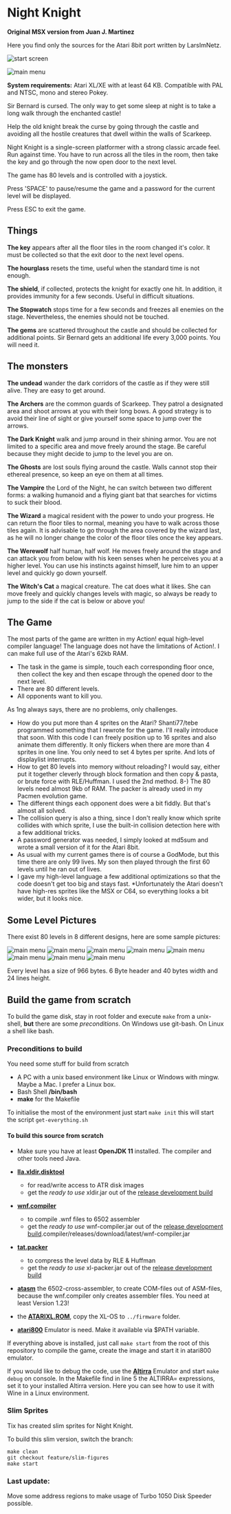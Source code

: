 # Night Knight

**Original MSX version from Juan J. Martinez**

Here you find only the sources for the Atari 8bit port written by LarsImNetz.


![start screen](atari001-approve.png "Program starts with approval message")

![main menu](atari001-main-menu.png "Program main menu")

**System requirements:** Atari XL/XE with at least 64 KB. Compatible with PAL and NTSC, mono and stereo Pokey.

Sir Bernard is cursed. The only way to get some sleep at night is to take a long walk through the enchanted castle!

Help the old knight break the curse by going through the castle and avoiding all the hostile creatures that dwell within the walls of Scarkeep.

Night Knight is a single-screen platformer with a strong classic arcade feel. Run against time. You have to run across all the tiles in the room, then take the key and go through the now open door to the next level.

The game has 80 levels and is controlled with a joystick.

Press 'SPACE' to pause/resume the game and a password for the current level will be displayed.

Press ESC to exit the game.

## Things

**The key** appears after all the floor tiles in the room changed it's color. It must be collected so that the exit door to the next level opens.

**The hourglass** resets the time, useful when the standard time is not enough.

**The shield**, if collected, protects the knight for exactly one hit. In addition, it provides immunity for a few seconds. Useful in difficult situations.

**The Stopwatch** stops time for a few seconds and freezes all enemies on the stage. Nevertheless, the enemies should not be touched.

**The gems** are scattered throughout the castle and should be collected for additional points. Sir Bernard gets an additional life every 3,000 points. You will need it.

## The monsters

**The undead** wander the dark corridors of the castle as if they were still alive. They are easy to get around.

**The Archers** are the common guards of Scarkeep. They patrol a designated area and shoot arrows at you with their long bows. A good strategy is to avoid their line of sight or give yourself some space to jump over the arrows.

**The Dark Knight** walk and jump around in their shining armor. You are not limited to a specific area and move freely around the stage. Be careful because they might decide to jump to the level you are on.

**The Ghosts** are lost souls flying around the castle. Walls cannot stop their ethereal presence, so keep an eye on them at all times.

**The Vampire** the Lord of the Night, he can switch between two different forms: a walking humanoid and a flying giant bat that searches for victims to suck their blood.

**The Wizard** a magical resident with the power to undo your progress. He can return the floor tiles to normal, meaning you have to walk across those tiles again. It is advisable to go through the area covered by the wizard last, as he will no longer change the color of the floor tiles once the key appears.

**The Werewolf** half human, half wolf. He moves freely around the stage and can attack you from below with his keen senses when he perceives you at a higher level. You can use his instincts against himself, lure him to an upper level and quickly go down yourself.

**The Witch's Cat** a magical creature. The cat does what it likes. She can move freely and quickly changes levels with magic, so always be ready to jump to the side if the cat is below or above you!

## The Game

The most parts of the game are written in my Action! equal high-level compiler language! The language does not have the limitations of Action!. I can make full use of the Atari's 62kb RAM.

* The task in the game is simple, touch each corresponding floor once, then collect the key and then escape through the opened door to the next level.
* There are 80 different levels.
* All opponents want to kill you.

As 1ng always says, there are no problems, only challenges.
* How do you put more than 4 sprites on the Atari? Shanti77/tebe programmed something that I rewrote for the game. I'll really introduce that soon. With this code I can freely position up to 16 sprites and also animate them differently. It only flickers when there are more than 4 sprites in one line. You only need to set 4 bytes per sprite. And lots of displaylist interrupts.
* How to get 80 levels into memory without reloading? I would say, either put it together cleverly through block formation and then copy & pasta, or brute force with RLE/Huffman. I used the 2nd method. 8-) The 80 levels need almost 9kb of RAM. The packer is already used in my Pacmen evolution game.
* The different things each opponent does were a bit fiddly. But that's almost all solved.
* The collision query is also a thing, since I don't really know which sprite collides with which sprite, I use the built-in collision detection here with a few additional tricks.
* A password generator was needed, I simply looked at md5sum and wrote a small version of it for the Atari 8bit.
* As usual with my current games there is of course a GodMode, but this time there are only 99 lives. My son then played through the first 60 levels until he ran out of lives.
* I gave my high-level language a few additional optimizations so that the code doesn't get too big and stays fast.
  *Unfortunately the Atari doesn't have high-res sprites like the MSX or C64, so everything looks a bit wider, but it looks nice.


## Some Level Pictures

There exist 80 levels in 8 different designs, here are some sample pictures:

![main menu](atari001.png "Level design 1")
![main menu](atari011.png "design 2")
![main menu](atari022.png "design 3")
![main menu](atari031.png "design 4")
![main menu](atari043.png "design 5")
![main menu](atari051.png "design 6")
![main menu](atari061.png "design 7")
![main menu](atari072.png "design 8")

Every level has a size of 966 bytes. 6 Byte header and 40 bytes width and 24 lines height.

## Build the game from scratch

To build the game disk, stay in root folder and execute `make` from a unix-shell, **but** there are some _preconditions_.
On Windows use git-bash. On Linux a shell like bash.

### Preconditions to build

You need some stuff for build from scratch

* A PC with a unix based environment like Linux or Windows with mingw. Maybe a Mac. I prefer a Linux box.
* Bash Shell **/bin/bash**
* **make** for the Makefile

To initialise the most of the environment just start `make init` this will start the script `get-everything.sh`

#### To build this source from scratch

* Make sure you have at least **OpenJDK 11** installed. The compiler and other tools need Java.

* [**lla.xldir.disktool**](https://github.com/the-atari-team/lla.xldir.disktool)
  * for read/write access to ATR disk images
  * get the _ready to use_ xldir.jar out of the [release development build](https://github.com/the-atari-team/lla.xldir.disktool/releases/download/latest/xldir.jar)
  
* [**wnf.compiler**](https://github.com/the-atari-team/wnf.compiler)
  * to compile .wnf files to 6502 assembler
  * get the _ready to use_ wnf-compiler.jar out of the [release development build](https://github.com/the-atari-team/wnf).compiler/releases/download/latest/wnf-compiler.jar
 
* [**tat.packer**](https://github.com/the-atari-team/tat.packer)
  * to compress the level data by RLE & Huffman
  * get the _ready to use_ xl-packer.jar out of the [release development build](https://github.com/the-atari-team/tat.packer/releases/download/latest/xl-packer.jar)

* [**atasm**](https://github.com/CycoPH/atasm) the 6502-cross-assembler, to create COM-files out of ASM-files,
because the wnf.compiler only creates assembler files. You need at least Version 1.23!
 
* the [**ATARIXL.ROM**](http://www.emulators.com/freefile/pcxf380.zip), copy the XL-OS to `../firmware` folder.
 
* [**atari800**](https://atari800.github.io/index.html) Emulator is need. Make it available via $PATH variable.

If everything above is installed, just call `make start` from the root of this repository to compile the game, create the image and start it in atari800 emulator.

If you would like to debug the code, use the [**Altirra**](https://virtualdub.com/altirra.html) Emulator and start `make debug` on console. In the Makefile find in line 5 the ALTIRRA= expressions, set it to your installed Altirra version. Here you can see how to use it with Wine in a Linux environment.

### Slim Sprites

Tix has created slim sprites for Night Knight.

To build this slim version, switch the branch:

```
make clean
git checkout feature/slim-figures
make start
```

### Last update:

Move some address regions to make usage of Turbo 1050 Disk Speeder possible.
